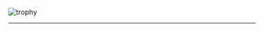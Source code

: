 <!--
# Hi there 👋

**Code, Create, Teach ✨**  
I'm **Dooroo**, a developer and instructor from Korea who loves turning ideas into real projects.  

🎓 Graduated in **Information Technology Management**  
- **SeoulTech** 🇰🇷  
- **Northumbria University** 🇬🇧  

---

## 🚀 What I Do
- CEO @ **Doorooful** | **Ace Coding Academy**  
- Instructor @ **Youth Employment Academy (청년취업사관학교)**  
- Coding instructor (Python, C, AI, IoT, Web & Mobile)  
- Past projects with **DataTree**, **Secui**, **Chung-Ang Univ.**  
- Former mentor @ **Soongsil Univ. SW Venture Startup Academy**  

---

💡 *“Coding is not just learning, it’s creating.”*  

📫 **Let’s Connect**  
- Email: codingdooroo@gmail.com
- Office: **Ace Coding Academy** (에이스코딩학원), Korea


## 🚀 My GitHub Journey
-->
![trophy](https://github-profile-trophy.vercel.app/?username=doorooful&theme=catppuccin_mocha&no-frame=true&row=1&column=6&margin-w=15&margin-h=15)


<!--
**:mortar_board: BSc in Information Technology and Management (Mar. 2016 – Feb. 2024)**  
  
Seoul National University of Science and Technology, Seoul, KR  
[Dual Degree with] Northumbria University, Newcastle, UK  
  
\<Notable Modules\>
- Information Technology Project Management
- Communications 2
- Enterprise Resources Planning
- Information Security
-->

<!--
![header](https://capsule-render.vercel.app/api?type=wave&color=gradient&height=200&section=header&text=Hi,%20I'm%20Dooroo!&fontAlign=50&fontAlignY=30&fontSize=50)
<hr>
👩‍💻 I'm Dooroo! <br /><br />
💡 About my key skills, I have various experience of IT projects within different software environments( Linux, Windows, Android )  <br /><br />
😁 Currently I've been into ⚽️futsal and 🕹️online games in my free time.  <br /><br />
And.. I have cute 🐶<i>Lupang</i>🐶 and 😼<i>Hanzo</i>🐯 <br /><br />
💌 Hope we have an exciting doorooful day together!
-->
 
<!-- <hr>
  <div id="left" class="pull-left">
    <h3>Key Skills</h3>
    <div>
      <h6>✔️ Understanding of IT and buisness process</h6>
        <details>
          <summary>Projects</summary>
          - `meong!`, area-based dog mobile service designing project
          - `Vacancy Sharing System` designing project
        </details>
        <details>
          <summary>Details</summary>
          By designing business model, IT business lifecycle was handled. 
          During item introduction, market analysis, customer analysis, and competitors’ analysis were treated.
          Also, development design and stakeholder analysis were handled in service specifics.
          Moreover, by analyzing revenue structure and calculating net present value of benefit and cost, the way to evaluate business model was treated.
        </details>
      <h6>✔️ Software analysis with architectural designing and implementation</h6>
        <details>
          <summary>Projects</summary>
          - `Web-based atypical big data preprocessing tool` for capstone project
          - `Polls API` which supports homomorphic encryption and its demo usage
          - `Moodic, song recommendation system by emotion` web service
          - `Rhythm game`, utilizing multi-threading from processor
        </details>
        <details>
          <summary>Details</summary>
          To analyze requirements and design software, most of software engineering methods were used.
          Following waterfall model, requirements analysis, scenarios analysis, structural system and database designing, implementing and validating were all proceed.
          The design phase was rigorous to introduce specific features needed for the system.
          For better visualization, unified modeling languages were included.
        </details>
      <h6>✔️ Giving clear and notable presentations in English</h6>
        <details>
          <summary>Projects</summary>
          - `Smart IoT house implementation practice` for high school students
          - Design and Operation of programming languages course from private institutes
        </details>
        <details>
          <summary>Details</summary>
          To deliver information clearly, overall presentation skills were needed. For instance, precise language pronunciation, well-defined contents, and efficient visual supplements were covered through practices. Moreover, by preparing with those materials, most of the projects handled were being presented.
        </details>
    </div>
  </div>
  <div id="right" class="pull-right">
    <h3>Education & Achievements</h3>
    <h6>🎓 Education</h6>
    <div>
    **BSc in Information Technology and Management (Mar. 2016 – Feb. 2024)**
      - Seoul National University of Science and Technology, Seoul, KR
      - [Dual Degree with] Northumbria University, Newcastle, UK
      > Information Technology Project Management, 4.5/4.5  
      > Communications 2, 4.5/4.5  
      > Enterprise Resources Planning, 4.0/4.5  
      > Information Security, 4.0/4.5  
      <details>
        Throughout the course, most of IT business process was treated. To gain advanced knowledge of IT business deeply, back-end IT skills were also treated, and various programming languages were used.  Furthermore, implemented projects were mostly introduced to other students with obvious presentations. 
      </details>
    </div>
    <h6>🎯 Achievements</h6>
  </div> -->
<hr>

<!--
<h3 align="center">🩵 🩵 🩵 🩵 🩵</h3>
<p align="center">
  <a href="https://blog.naver.com/doorooful"><img src="https://img.shields.io/badge/Personal%20Blog-11B48A?style=flat-square&logo=storyblok&logoColor=white&link=https://blog.naver.com/doorooful"/></a>&nbsp
  <a href="https://www.instagram.com/d_r0oo/"><img src="https://img.shields.io/badge/Instagram-E4405F?style=flat-square&logo=Instagram&logoColor=white&link=https://www.instagram.com/d_r0oo/"/></a>&nbsp
  <a href="mailto:codingdooroo@gmail.com"><img src="https://img.shields.io/badge/Gmail-d14836?style=flat-square&logo=Gmail&logoColor=white&link=codingdooroo@gmail.com"/></a>
</p>
-->

<!--
**doorooful/doorooful** is a ✨ _special_ ✨ repository because its `README.md` (this file) appears on your GitHub profile.

Here are some ideas to get you started:

- 🔭 I’m currently working on ...
- 🌱 I’m currently learning ...
- 👯 I’m looking to collaborate on ...
- 🤔 I’m looking for help with ...
- 💬 Ask me about ...
- 📫 How to reach me: ...
- 😄 Pronouns: ...
- ⚡ Fun fact: ...
-->
